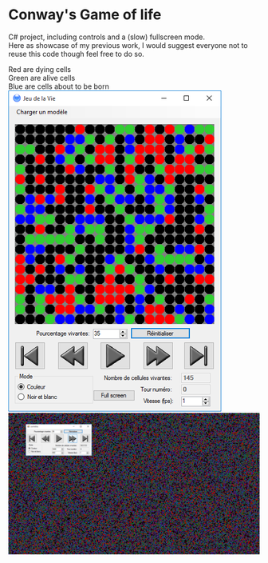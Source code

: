 # Conway's Game of life  
C# project, including controls and a (slow) fullscreen mode.  
Here as showcase of my previous work, I would suggest everyone not to reuse this code though feel free to do so.

Red are dying cells  
Green are alive cells  
Blue are cells about to be born  
![Ingame](/screenshots/Game.png?raw=true "Ingame")
![Fullscreen](/screenshots/FullScreen.png?raw=true "Fullscreen option")
